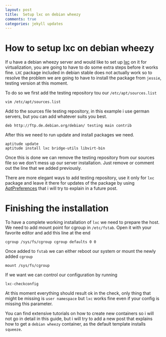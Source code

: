 ```yaml
---
layout: post
title:  Setup lxc on debian wheezy
comments: true
categories: jekyll updates
---
```

# How to setup lxc on debian wheezy
If u have a debian wheezy server and would like to set up
[lxc](http://wwwhttp://linuxcontainers.org/) on it for
virtualization, you are going to have to do some extra steps before it works
fine. `LXC` package included in debian stable does not actually work so to resolve
the problem we are going to have to install the package from `jessie`, testing
version at this moment. 

To do so we first add the testing repository tou our `/etc/apt/sources.list`

    vim /etc/apt/sources.list

Add to the sources file testing repository, in this example i use german
servers, but you can add whatever suits you best.

    deb http://ftp.de.debian.org/debian/ testing main contrib

After this we need to run update and install packages we need.

    aptitude update
    aptitude install lxc bridge-utils libvirt-bin

Once this is done we can remove the testing repository from our sources file so
we don't mess up our server installation. Just remove or comment out the line
that we added previously.

There are more elegant ways to add testing repository, use it only for `lxc`
package and leave it there for updates of the package by using
[AptPreferences](http://wiki.debian.org/AptPreferences) that i will try to
explain in a future post.

# Finishing the installation

To have a complete working installation of `lxc` we need to prepare the host. We
need to add mount point for cgroup in `/etc/fstab`. Open it with your favorite
editor and add this line at the end

    cgroup /sys/fs/cgroup cgroup defaults 0 0

Once added to `fstab` we can either reboot our system or mount the newly added
`cgroup`

    mount /sys/fs/cgroup

If we want we can control our configuration by running

    lxc-checkconfig

At this moment everything should result ok in the check, only thing that might
be missing is `user namespace` but `lxc` works fine even if your config is
missing this parameter.

You can find extensive tutorials on how to create new containers so i will not
go in detail in this guide, but i will try to add a new post that explains how
to get a `debian wheezy` container, as the default template installs
`squeeze`.

